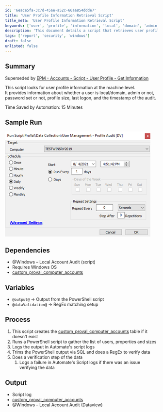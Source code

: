 ```yaml
---
id: '6eace5fa-3c7d-45ae-a52c-66aa854ddde7'
title: 'User Profile Information Retrieval Script'
title_meta: 'User Profile Information Retrieval Script'
keywords: ['user', 'profile', 'information', 'local', 'domain', 'admin', 'password', 'size', 'logon', 'audit']
description: 'This document details a script that retrieves user profile information at the machine level, including user type, admin status, password status, profile size, last logon time, and audit timestamps. It outlines the dependencies, process, and output of the script, as well as the time saved through automation.'
tags: ['report', 'security', 'windows']
draft: false
unlisted: false
---
```

## Summary

Superseded by [EPM - Accounts - Script - User Profile - Get Information](<./User Profile - Get Information.md>)  

This script looks for user profile information at the machine level.  
It provides information about whether a user is local/domain, admin or not, password set or not, profile size, last logon, and the timestamp of the audit.  

Time Saved by Automation: 15 Minutes

## Sample Run

![Sample Run](../../../static/img/User-Management---Profile-Audit/image_1.png)

## Dependencies

- @Windows – Local Account Audit (script)
- Requires Windows OS
- [custom_proval_computer_accounts](<../tables/custom_proval_computer_accounts.md>)

## Variables

- `@output@` -> Output from the PowerShell script
- `@dataValidation@` -> RegEx matching setup

## Process

1. This script creates the [custom_proval_computer_accounts](<../tables/custom_proval_computer_accounts.md>) table if it doesn't exist
2. Runs a PowerShell script to gather the list of users, properties and sizes
3. Logs the output in Automate's script logs
4. Trims the PowerShell output via SQL and does a RegEx to verify data
5. Does a verification step of the data
   1. Logs a failure in Automate's Script logs if there was an issue verifying the data

## Output

- Script log
- [custom_proval_computer_accounts](<../tables/custom_proval_computer_accounts.md>)
- @Windows – Local Account Audit (Dataview)














